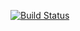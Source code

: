 [![Build Status](https://travis-ci.org/CN-YUANYU/dura.svg?branch=master)](https://travis-ci.org/CN-YUANYU/dura)